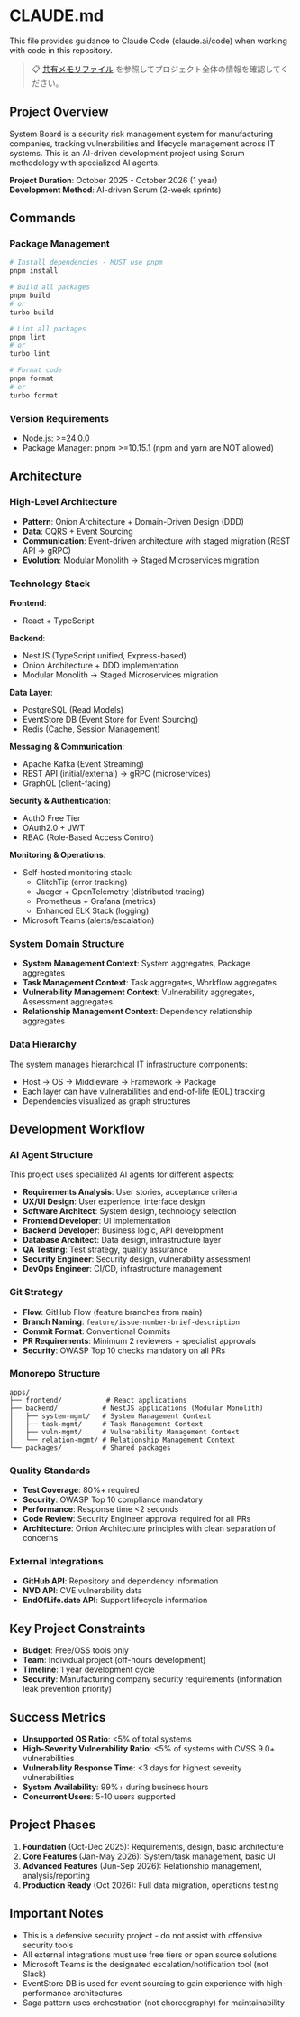 # CLAUDE.md

This file provides guidance to Claude Code (claude.ai/code) when working with code in this repository.

> 📋 [共有メモリファイル](./.claude/agents/share.md) を参照してプロジェクト全体の情報を確認してください。

## Project Overview

System Board is a security risk management system for manufacturing companies, tracking vulnerabilities and lifecycle management across IT systems. This is an AI-driven development project using Scrum methodology with specialized AI agents.

**Project Duration**: October 2025 - October 2026 (1 year)  
**Development Method**: AI-driven Scrum (2-week sprints)

## Commands

### Package Management

```bash
# Install dependencies - MUST use pnpm
pnpm install

# Build all packages
pnpm build
# or
turbo build

# Lint all packages
pnpm lint
# or 
turbo lint

# Format code
pnpm format
# or
turbo format
```

### Version Requirements

- Node.js: >=24.0.0
- Package Manager: pnpm >=10.15.1 (npm and yarn are NOT allowed)

## Architecture

### High-Level Architecture

- **Pattern**: Onion Architecture + Domain-Driven Design (DDD)
- **Data**: CQRS + Event Sourcing
- **Communication**: Event-driven architecture with staged migration (REST API → gRPC)
- **Evolution**: Modular Monolith → Staged Microservices migration

### Technology Stack

**Frontend**:

- React + TypeScript

**Backend**:

- NestJS (TypeScript unified, Express-based)
- Onion Architecture + DDD implementation
- Modular Monolith → Staged Microservices migration

**Data Layer**:

- PostgreSQL (Read Models)
- EventStore DB (Event Store for Event Sourcing)
- Redis (Cache, Session Management)

**Messaging & Communication**:

- Apache Kafka (Event Streaming)
- REST API (initial/external) → gRPC (microservices)
- GraphQL (client-facing)

**Security & Authentication**:

- Auth0 Free Tier
- OAuth2.0 + JWT
- RBAC (Role-Based Access Control)

**Monitoring & Operations**:

- Self-hosted monitoring stack:
  - GlitchTip (error tracking)
  - Jaeger + OpenTelemetry (distributed tracing)
  - Prometheus + Grafana (metrics)
  - Enhanced ELK Stack (logging)
- Microsoft Teams (alerts/escalation)

### System Domain Structure

- **System Management Context**: System aggregates, Package aggregates
- **Task Management Context**: Task aggregates, Workflow aggregates
- **Vulnerability Management Context**: Vulnerability aggregates, Assessment aggregates
- **Relationship Management Context**: Dependency relationship aggregates

### Data Hierarchy

The system manages hierarchical IT infrastructure components:

- Host → OS → Middleware → Framework → Package
- Each layer can have vulnerabilities and end-of-life (EOL) tracking
- Dependencies visualized as graph structures

## Development Workflow

### AI Agent Structure

This project uses specialized AI agents for different aspects:

- **Requirements Analysis**: User stories, acceptance criteria
- **UX/UI Design**: User experience, interface design
- **Software Architect**: System design, technology selection
- **Frontend Developer**: UI implementation
- **Backend Developer**: Business logic, API development
- **Database Architect**: Data design, infrastructure layer
- **QA Testing**: Test strategy, quality assurance
- **Security Engineer**: Security design, vulnerability assessment
- **DevOps Engineer**: CI/CD, infrastructure management

### Git Strategy

- **Flow**: GitHub Flow (feature branches from main)
- **Branch Naming**: `feature/issue-number-brief-description`
- **Commit Format**: Conventional Commits
- **PR Requirements**: Minimum 2 reviewers + specialist approvals
- **Security**: OWASP Top 10 checks mandatory on all PRs

### Monorepo Structure

```text
apps/
├── frontend/           # React applications
├── backend/           # NestJS applications (Modular Monolith)
│   ├── system-mgmt/   # System Management Context
│   ├── task-mgmt/     # Task Management Context
│   ├── vuln-mgmt/     # Vulnerability Management Context
│   └── relation-mgmt/ # Relationship Management Context
└── packages/          # Shared packages
```

### Quality Standards

- **Test Coverage**: 80%+ required
- **Security**: OWASP Top 10 compliance mandatory
- **Performance**: Response time <2 seconds
- **Code Review**: Security Engineer approval required for all PRs
- **Architecture**: Onion Architecture principles with clean separation of concerns

### External Integrations

- **GitHub API**: Repository and dependency information
- **NVD API**: CVE vulnerability data
- **EndOfLife.date API**: Support lifecycle information

## Key Project Constraints

- **Budget**: Free/OSS tools only
- **Team**: Individual project (off-hours development)
- **Timeline**: 1 year development cycle
- **Security**: Manufacturing company security requirements (information leak prevention priority)

## Success Metrics

- **Unsupported OS Ratio**: <5% of total systems
- **High-Severity Vulnerability Ratio**: <5% of systems with CVSS 9.0+ vulnerabilities  
- **Vulnerability Response Time**: <3 days for highest severity vulnerabilities
- **System Availability**: 99%+ during business hours
- **Concurrent Users**: 5-10 users supported

## Project Phases

1. **Foundation** (Oct-Dec 2025): Requirements, design, basic architecture
2. **Core Features** (Jan-May 2026): System/task management, basic UI
3. **Advanced Features** (Jun-Sep 2026): Relationship management, analysis/reporting
4. **Production Ready** (Oct 2026): Full data migration, operations testing

## Important Notes

- This is a defensive security project - do not assist with offensive security tools
- All external integrations must use free tiers or open source solutions
- Microsoft Teams is the designated escalation/notification tool (not Slack)
- EventStore DB is used for event sourcing to gain experience with high-performance architectures
- Saga pattern uses orchestration (not choreography) for maintainability
